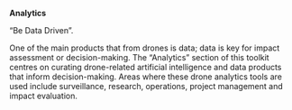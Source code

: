 **Analytics**

“Be Data Driven”.

One of the main products that from drones is data; data is key for impact assessment or decision-making. The “Analytics” section of this toolkit centres on curating drone-related artificial intelligence and data products that inform decision-making. Areas where these drone analytics tools are used include surveillance, research, operations, project management and impact evaluation.

